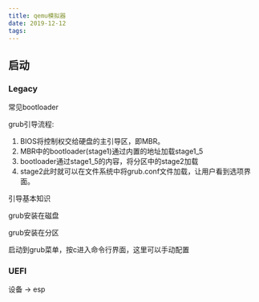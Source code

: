 ```yaml
---
title: qemu模拟器
date: 2019-12-12
tags:
---
```


## 启动

### Legacy

常见bootloader

grub引导流程:

1. BIOS将控制权交给硬盘的主引导区，即MBR。
2. MBR中的bootloader(stage1)通过内置的地址加载stage1_5
3. bootloader通过stage1_5的内容，将分区中的stage2加载
4. stage2此时就可以在文件系统中将grub.conf文件加载，让用户看到选项界面。

引导基本知识

grub安装在磁盘

grub安装在分区

启动到grub菜单，按c进入命令行界面，这里可以手动配置

### UEFI

设备 -> esp